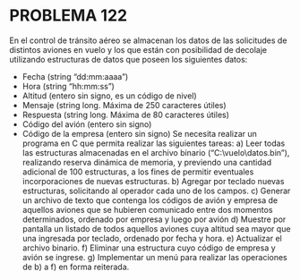# PROBLEMA 122

En el control de tránsito aéreo se almacenan los datos de las solicitudes de distintos aviones en 
vuelo y los que están con posibilidad de decolaje utilizando estructuras de datos que poseen los 
siguientes datos: 
- Fecha (string “dd:mm:aaaa”)
- Hora (string “hh:mm:ss”) 
- Altitud (entero sin signo, es un código de nivel) 
- Mensaje (string long. Máxima de 250 caracteres útiles) 
- Respuesta  (string long. Máxima de 80 caracteres útiles) 
- Código del avión (entero sin signo) 
- Código de la empresa (entero sin signo) 
Se necesita realizar un programa en  C que permita realizar las siguientes tareas: 
a) Leer todas las estructuras almacenadas en el archivo binario (“C:\vuelo\datos.bin”), 
realizando reserva dinámica de memoria, y previendo una cantidad adicional de 100 
estructuras, a los fines de permitir eventuales incorporaciones de nuevas estructuras. 
b) Agregar por teclado nuevas estructuras, solicitando al operador cada uno de los campos. 
c) Generar un archivo de texto que contenga los códigos de avión y empresa de aquellos 
aviones que se hubieren comunicado entre dos momentos determinados, ordenado por 
empresa y luego por  avión 
d) Muestre por pantalla un listado de todos aquellos aviones cuya altitud sea mayor que una 
ingresada por teclado, ordenado por fecha y hora. 
e) Actualizar el archivo binario. 
f) Eliminar una estructura cuyo código de empresa y avión se ingrese. 
g) Implementar  un menú  para realizar las operaciones de b) a f) en forma reiterada.